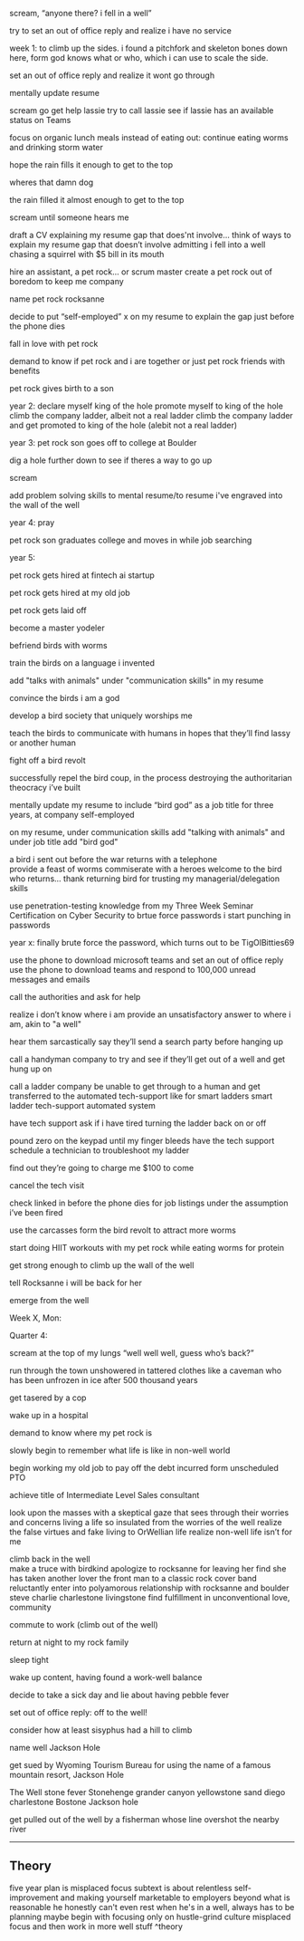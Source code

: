 
scream, “anyone there? i fell in a well” 

try to set an out of office reply and realize i have no service


week 1:  to climb up the sides. i found a pitchfork and skeleton bones down here, form god knows what or who, which i can use to scale the side. 

set an out of office reply and realize it wont go through 
 
mentally update resume 

scream go get help lassie 
try to call lassie 
see if lassie has an available status on Teams

focus on organic lunch meals instead of eating out:
continue eating worms and drinking storm water 

hope the rain fills it enough to get to the top

wheres that damn dog 

the rain filled it almost enough to get to the top 

scream until someone hears me 

draft a CV explaining my resume gap that does'nt involve...
think of ways to explain my resume gap that doesn’t involve admitting i fell into a well chasing a squirrel with $5 bill in its mouth 

hire an assistant, a pet rock...
or scrum master
create a pet rock out of boredom to keep me company 

name pet rock rocksanne

decide to put “self-employed” x on my resume to explain the gap just before the phone dies


fall in love with pet rock 

demand to know if pet rock and i are together or just pet rock friends with benefits 

pet rock gives birth to a son


year 2: declare myself king of the hole 
promote myself to king of the hole
climb the company ladder, albeit not a real ladder
climb the company ladder and get promoted to king of the hole (alebit not a real ladder)

year 3: pet rock son goes off to college at Boulder 

dig a hole further down to see if theres a way to go up 

scream

add problem solving skills to mental resume/to resume i've engraved into the wall of the well

year 4: pray 


pet rock son graduates college and moves in while job searching

year 5: 

pet rock gets hired at fintech ai startup 

pet rock gets hired at my old job

pet rock gets laid off 

become a master yodeler 

befriend birds with worms 



train the birds on a language i invented 

add "talks with animals" under "communication skills" in my resume

convince the birds i am a god 

develop a bird society that uniquely worships me

teach the birds to  communicate with humans in hopes that they’ll find lassy or another human 

fight off a bird revolt 

successfully repel the bird coup, in the process destroying the authoritarian theocracy i’ve built 

mentally update my resume  to include “bird god” as a job title for three years, at company self-employed 

on my resume, under communication skills add "talking with animals" and under job title add "bird god"

a bird i sent out before the war returns with a telephone  
provide a feast of worms commiserate with a heroes welcome to the bird who returns...
thank returning bird for trusting my managerial/delegation skills

use penetration-testing knowledge from my Three Week Seminar Certification on Cyber Security to brtue force passwords
i start punching in passwords 

year x: finally brute force the password, which turns out to be TigOlBitties69

use the phone to download microsoft teams and set an out of office reply 
use the phone to download teams and respond to 100,000 unread messages and emails

call the authorities and ask for help

realize i don’t know where i am 
provide an unsatisfactory answer to where i am, akin to "a well"

hear them sarcastically say they’ll send a search party before hanging up 

call a handyman company to try and see if they’ll get out of a well and get hung up on 

call a ladder company be unable to get through to a  human and get transferred to the automated tech-support like for smart ladders 
smart ladder tech-support automated system 

have tech support ask if i have tired turning the ladder back on or off

pound zero on the keypad until my finger bleeds
have the tech support schedule a technician to troubleshoot my ladder 

find out they’re going to charge me $100 to come 

cancel the tech visit 

check linked in before the phone dies for job listings under the assumption i’ve been fired 

use the carcasses form the bird  revolt to attract more worms

start doing HIIT  workouts with my pet rock while eating worms for protein 

get strong enough to climb up the wall of the well

tell Rocksanne i will be back for her

emerge from the well

Week X, Mon:

Quarter 4:

scream at the top of my lungs “well well well, guess who’s back?” 

run through the town unshowered in tattered clothes like a caveman who has been unfrozen in ice after 500 thousand years

get tasered by a cop 

wake up in a hospital 

demand to know where my pet rock is 

slowly begin to remember what  life is like in  non-well world 

begin working my old job to pay off the debt incurred form unscheduled PTO  

achieve title of Intermediate Level Sales consultant   

look upon the masses with a skeptical gaze that sees through their worries and concerns 
living a life so insulated from the worries of the well 
realize the false virtues and fake living to OrWellian life 
realize non-well life isn’t for me 

climb back in the well  
make a truce with birdkind
apologize to rocksanne for leaving her 
find she has taken another lover 
the front man to a classic rock cover band 
reluctantly enter into polyamorous relationship with rocksanne and boulder steve 
charlie charlestone
livingstone
find fulfillment in unconventional love, community

commute to work (climb out of the well)

return at night to my rock family 

sleep tight 

wake  up content, having found a work-well balance

decide to take a sick day and lie about having pebble fever 

set out of office reply: off to the well! 

consider how at least sisyphus had a hill to climb

name well Jackson Hole 

get sued by Wyoming Tourism Bureau for using the name of a famous mountain resort, Jackson Hole

The Well 
stone fever 
Stonehenge 
grander canyon 
yellowstone 
sand diego 
charlestone
Bostone
Jackson hole 


get pulled out of the well by a fisherman whose line overshot the nearby river 

-------
## Theory

five year plan is misplaced focus
subtext is about relentless self-improvement and making yourself marketable to employers beyond what is reasonable
 he honestly can't even rest when he's in a well, always has to be planning
 maybe begin with focusing only on hustle-grind culture misplaced focus and then work in more well stuff
^theory

